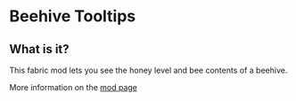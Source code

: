 # Beehive Tooltips

## What is it?

This fabric mod lets you see the honey level and bee contents of a beehive.

More information on the [mod page](https://www.curseforge.com/minecraft/mc-mods/beehivetooltips)